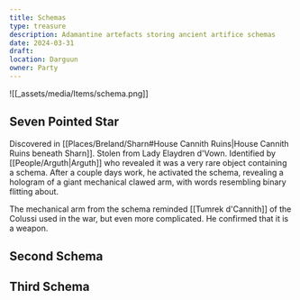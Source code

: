 ```yaml
---
title: Schemas
type: treasure
description: Adamantine artefacts storing ancient artifice schemas
date: 2024-03-31
draft: 
location: Darguun
owner: Party
---
```

![[_assets/media/Items/schema.png]]
## Seven Pointed Star
Discovered in [[Places/Breland/Sharn#House Cannith Ruins|House Cannith Ruins beneath Sharn]]. Stolen from Lady Elaydren d'Vown. Identified by [[People/Arguth|Arguth]] who revealed it was a very rare object containing a schema. After a couple days work, he activated the schema, revealing a hologram of a giant mechanical clawed arm, with words resembling binary flitting about.

The mechanical arm from the schema reminded [[Tumrek d'Cannith]] of the Colussi used in the war, but even more complicated. He confirmed that it is a weapon.
## Second Schema


## Third Schema

